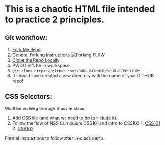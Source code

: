 # This is a chaotic HTML file intended to practice 2 principles.

## Git workflow:
1. [Fork My Repo](https://github.com/morecallan/css-101)
  1. [General Forking Instructions](https://help.github.com/articles/fork-a-repo/) ![Forking FLOW](http://www.dataschool.io/content/images/2014/Mar/github1.png)
1. [Clone the Repo Locally](https://help.github.com/articles/cloning-a-repository/)
  1. PWD! Let's be in workspace.
  2. `git clone https://github.com/YOUR-USERNAME/YOUR-REPOSITORY`
  3. It should have created a new directory with the name of your GITHUB repo!

## CSS Selectors:
  We'll be walking through these in class.
  1. Add CSS file (and what we need to do to include it).
  2. Follow the flow of NSS Curriculum CSS101 and intro to CSS102
    1. [CSS101](https://github.com/nashville-software-school/front-end-milestones/blob/master/1-the-static-web/resources/SW_CSS_101.md)
    2. [CSS102](https://github.com/nashville-software-school/front-end-milestones/blob/master/1-the-static-web/resources/SW_CSS_102.md)

Formal Instructions to follow after in-class demo.
